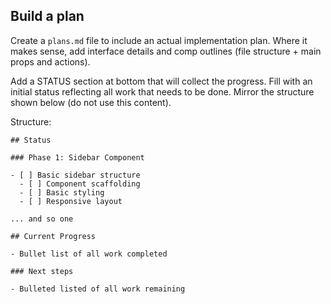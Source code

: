 ## Build a plan

Create a `plans.md` file to include an actual implementation plan. Where it makes sense, add interface details and comp outlines (file structure + main props and actions).

Add a STATUS section at bottom that will collect the progress. Fill with an initial status reflecting all work that needs to be done. Mirror the structure shown below (do not use this content).

Structure:

```
## Status

### Phase 1: Sidebar Component

- [ ] Basic sidebar structure
  - [ ] Component scaffolding
  - [ ] Basic styling
  - [ ] Responsive layout

... and so one

## Current Progress

- Bullet list of all work completed

### Next steps

- Bulleted listed of all work remaining

```
